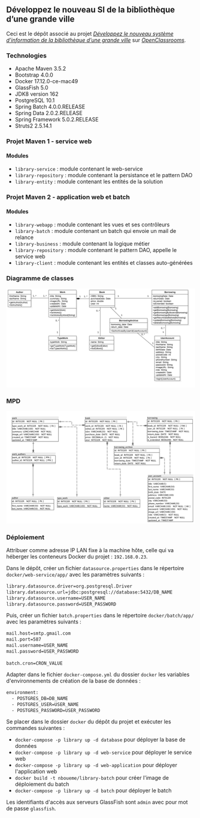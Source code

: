 
## Développez le nouveau SI de la bibliothèque d’une grande ville

Ceci est le dépôt associé au projet [_Développez le nouveau système d’information de la bibliothèque d’une grande ville_](https://openclassrooms.com/projects/developpez-le-nouveau-systeme-d-information-de-la-bibliotheque-d-une-grande-ville)
sur [_OpenClassrooms_](https://www.openclassrooms.com).


### Technologies

- Apache Maven 3.5.2
- Bootstrap 4.0.0
- Docker 17.12.0-ce-mac49
- GlassFish 5.0
- JDK8 version 162
- PostgreSQL 10.1
- Spring Batch 4.0.0.RELEASE
- Spring Data 2.0.2.RELEASE
- Spring Framework 5.0.2.RELEASE
- Struts2 2.5.14.1


### Projet Maven 1 - service web

#### Modules

- `library-service` : module contenant le web-service
- `library-repository` : module contenant la persistance et le pattern DAO
- `library-entity` : module contenant les entités de la solution


### Projet Maven 2 - application web et batch

#### Modules

- `library-webapp` : module contenant les vues et ses contrôleurs
- `library-batch` : module contenant un batch qui envoie un mail de relance
- `library-business` : module contenant la logique métier
- `library-repository` : module contenant le pattern DAO, appelle le service web
- `library-client` : module contenant les entités et classes auto-générées


### Diagramme de classes
![](images/class_diagram-v3.png?raw=true)


### MPD
![](images/mpd_library-v3.png?raw=true)


### Déploiement

Attribuer comme adresse IP LAN fixe à la machine hôte, celle qui va héberger les conteneurs Docker du projet : `192.168.0.23`.

Dans le dépôt, créer un fichier `datasource.properties` dans le répertoire `docker/web-service/app/` avec les paramètres suivants :

```
library.datasource.driver=org.postgresql.Driver
library.datasource.url=jdbc:postgresql://database:5432/DB_NAME
library.datasource.username=USER_NAME
library.datasource.password=USER_PASSWORD
```

Puis, créer un fichier `batch.properties` dans le répertoire `docker/batch/app/` avec les paramètres suivants :

```
mail.host=smtp.gmail.com
mail.port=587
mail.username=USER_NAME
mail.password=USER_PASSWORD

batch.cron=CRON_VALUE
```

Adapter dans le fichier `docker-compose.yml` du dossier `docker` les variables d'environnements de création de la base de données :

```
environment:
  - POSTGRES_DB=DB_NAME
  - POSTGRES_USER=USER_NAME
  - POSTGRES_PASSWORD=USER_PASSWORD
```

Se placer dans le dossier `docker` du dépôt du projet et exécuter les commandes suivantes :

- `docker-compose -p library up -d database` pour déployer la base de données
- `docker-compose -p library up -d web-service` pour déployer le service web
- `docker-compose -p library up -d web-application` pour déployer l'application web
- `docker build -t nboueme/library-batch` pour créer l'image de déploiement du batch
- `docker-compose -p library up -d batch` pour déployer le batch

Les identifiants d'accès aux serveurs GlassFish sont `admin` avec pour mot de passe `glassfish`.
